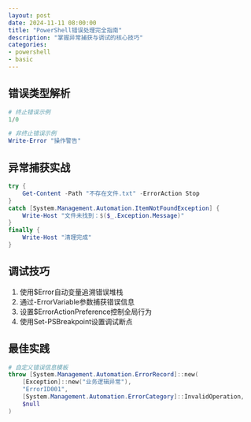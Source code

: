 ```yaml
---
layout: post
date: 2024-11-11 08:00:00
title: "PowerShell错误处理完全指南"
description: "掌握异常捕获与调试的核心技巧"
categories:
- powershell
- basic
---
```


## 错误类型解析
```powershell
# 终止错误示例
1/0

# 非终止错误示例
Write-Error "操作警告"
```

## 异常捕获实战
```powershell
try {
    Get-Content -Path "不存在文件.txt" -ErrorAction Stop
}
catch [System.Management.Automation.ItemNotFoundException] {
    Write-Host "文件未找到：$($_.Exception.Message)"
}
finally {
    Write-Host "清理完成"
}
```

## 调试技巧
1. 使用$Error自动变量追溯错误堆栈
2. 通过-ErrorVariable参数捕获错误信息
3. 设置$ErrorActionPreference控制全局行为
4. 使用Set-PSBreakpoint设置调试断点

## 最佳实践
```powershell
# 自定义错误信息模板
throw [System.Management.Automation.ErrorRecord]::new(
    [Exception]::new("业务逻辑异常"),
    "ErrorID001",
    [System.Management.Automation.ErrorCategory]::InvalidOperation,
    $null
)